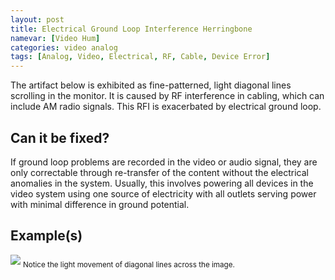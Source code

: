 ```yaml
---
layout: post
title: Electrical Ground Loop Interference Herringbone
namevar: [Video Hum]
categories: video analog
tags: [Analog, Video, Electrical, RF, Cable, Device Error]
---
```


The artifact below is exhibited as fine-patterned, light diagonal lines scrolling in the monitor. It is caused by RF interference in cabling, which can include AM radio signals. This RFI is exacerbated by electrical ground loop.

## Can it be fixed?

If ground loop problems are recorded in the video or audio signal, they are only correctable through re-transfer of the content without the electrical anomalies in the system. Usually, this involves powering all devices in the video system using one source of electricity with all outlets serving power with minimal difference in ground potential.

## Example(s)

<img src="{{ site.baseurl }}/images/800px-Visible_frame_line.jpg">
<sub>Notice the light movement of diagonal lines across the image.</sub>
